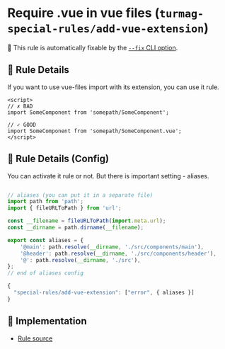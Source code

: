 # Require .vue in vue files (`turmag-special-rules/add-vue-extension`)

🔧 This rule is automatically fixable by the [`--fix` CLI option](https://eslint.org/docs/latest/user-guide/command-line-interface#--fix).

<!-- end auto-generated rule header -->

## 📖 Rule Details

If you want to use vue-files import with its extension, you can use it rule.


```vue
<script>
// ✗ BAD
import SomeComponent from 'somepath/SomeComponent';

// ✓ GOOD
import SomeComponent from 'somepath/SomeComponent.vue';
</script>
```

## 🔧 Rule Details (Config)
You can activate it rule or not.
But there is important setting - aliases.


```js

// aliases (you can put it in a separate file)
import path from 'path';
import { fileURLToPath } from 'url';

const __filename = fileURLToPath(import.meta.url);
const __dirname = path.dirname(__filename);

export const aliases = {
    '@main': path.resolve(__dirname, './src/components/main'),
    '@header': path.resolve(__dirname, './src/components/header'),
    '@': path.resolve(__dirname, './src'),
};
// end of aliases config

{
  "special-rules/add-vue-extension": ["error", { aliases }]
}
```

## 🔎 Implementation

- [Rule source](../../lib/rules/add-vue-extension.js)